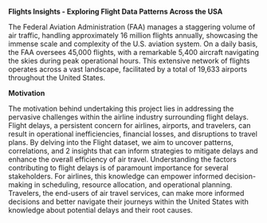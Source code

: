 **Flights Insights - Exploring Flight Data Patterns Across the USA**

The Federal Aviation Administration (FAA) manages a staggering
volume of air traffic, handling approximately 16 million
flights annually, showcasing the immense scale and complexity
of the U.S. aviation system. On a daily basis, the FAA oversees
45,000 flights, with a remarkable 5,400 aircraft navigating the
skies during peak operational hours. This extensive network of
flights operates across a vast landscape, facilitated by a total
of 19,633 airports throughout the United States.

**Motivation**

The motivation behind undertaking this project lies in addressing the pervasive challenges within the airline industry surrounding flight delays. Flight delays, a persistent concern for airlines, airports, and travelers, can result in operational inefficiencies, financial losses, and disruptions to travel plans. By delving into the Flight dataset, we aim to uncover patterns, correlations, and
2
insights that can inform strategies to mitigate delays and enhance the overall efficiency of air travel.
Understanding the factors contributing to flight delays is of paramount importance for several stakeholders. For airlines, this knowledge can empower informed decision-making in scheduling, resource allocation, and operational planning. Travelers, the end-users of air travel services, can make more informed decisions and better navigate their journeys within the United States with knowledge about potential delays and their root causes.
